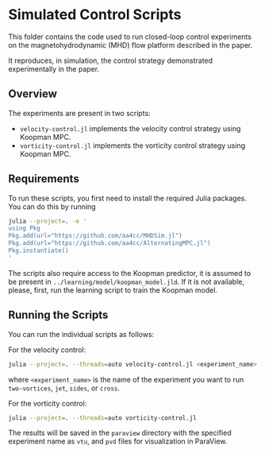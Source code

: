 # Simulated Control Scripts
This folder contains the code used to run closed-loop control experiments on the magnetohydrodynamic (MHD) flow platform described in the paper.

It reproduces, in simulation, the control strategy demonstrated experimentally in the paper.

## Overview

The experiments are present in two scripts:
- `velocity-control.jl` implements the velocity control strategy using Koopman MPC.
- `vorticity-control.jl` implements the vorticity control strategy using Koopman MPC.

## Requirements
To run these scripts, you first need to install the required Julia packages. You can do this by running

```bash
julia --project=. -e '
using Pkg
Pkg.add(url="https://github.com/aa4cc/MHDSim.jl")
Pkg.add(url="https://github.com/aa4cc/AlternatingMPC.jl")
Pkg.instantiate()
'
```

The scripts also require access to the Koopman predictor, it is assumed to be present in `../learning/model/koopman_model.jld`. 
If it is not available, please, first, run the learning script to train the Koopman model.


## Running the Scripts

You can run the individual scripts as follows:

For the velocity control:
```bash
julia --project=. --threads=auto velocity-control.jl <experiment_name>
```
where `<experiment_name>` is the name of the experiment you want to run `two-vortices`, `jet`, `sides`, or `cross`.

For the vorticity control:
```bash
julia --project=. --threads=auto vorticity-control.jl 
```
The results will be saved in the `paraview` directory with the specified experiment name as `vtu`, and `pvd` files for visualization in ParaView.


